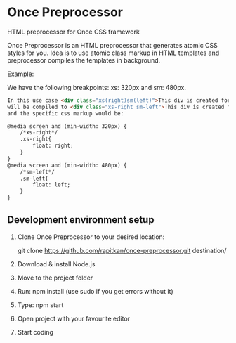 Once Preprocessor
=================

HTML preprocessor for Once CSS framework

Once Preprocessor is an HTML preprocessor that generates atomic CSS styles for you. Idea is to use atomic class markup in HTML templates and preprocessor compiles the templates in background.

Example: 

We have the following breakpoints: xs: 320px and sm: 480px.
```html
In this use case <div class="xs(right)sm(left)">This div is created for example.</div>
will be compiled to <div class="xs-right sm-left">This div is created for example.</div>
and the specific css markup would be:

@media screen and (min-width: 320px) {
	/*xs-right*/
	.xs-right{
		float: right;
	}
}
@media screen and (min-width: 480px) {
	/*sm-left*/
	.sm-left{
		float: left;
	}
}
```
## Development environment setup

1. Clone Once Preprocessor to your desired location:
	
	git clone https://github.com/rapitkan/once-preprocessor.git destination/

2. Download & install Node.js
3. Move to the project folder
4. Run: npm install (use sudo if you get errors without it)
5. Type: npm start
6. Open project with your favourite editor
7. Start coding
